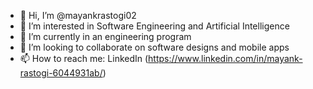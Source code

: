 - 👋 Hi, I’m @mayankrastogi02
- 👀 I’m interested in Software Engineering and Artificial Intelligence
- 🌱 I’m currently in an engineering program
- 💞️ I’m looking to collaborate on software designs and mobile apps
- 📫 How to reach me: LinkedIn (https://www.linkedin.com/in/mayank-rastogi-6044931ab/)

<!---
mayankrastogi02/mayankrastogi02 is a ✨ special ✨ repository because its `README.md` (this file) appears on your GitHub profile.
You can click the Preview link to take a look at your changes.
--->
